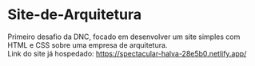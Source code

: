 # Site-de-Arquitetura
Primeiro desafio da DNC, focado em desenvolver um site simples com HTML e CSS sobre uma empresa de arquitetura.<br>
Link do site já hospedado: https://spectacular-halva-28e5b0.netlify.app/
